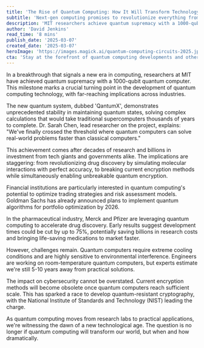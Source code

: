 ```yaml
---
title: 'The Rise of Quantum Computing: How It Will Transform Technology'
subtitle: 'Next-gen computing promises to revolutionize everything from drug discovery to cryptography'
description: 'MIT researchers achieve quantum supremacy with a 1000-qubit computer, marking a crucial milestone in computing history. This breakthrough promises to revolutionize industries from pharmaceuticals to finance, while raising important questions about cybersecurity.'
author: 'David Jenkins'
read_time: '8 mins'
publish_date: '2025-03-07'
created_date: '2025-03-07'
heroImage: 'https://images.magick.ai/quantum-computing-circuits-2025.jpg'
cta: 'Stay at the forefront of quantum computing developments and other technological breakthroughs. Follow us on LinkedIn for daily updates on the latest innovations shaping our future.'
---
```


In a breakthrough that signals a new era in computing, researchers at MIT have achieved quantum supremacy with a 1000-qubit quantum computer. This milestone marks a crucial turning point in the development of quantum computing technology, with far-reaching implications across industries.

The new quantum system, dubbed 'QantumX', demonstrates unprecedented stability in maintaining quantum states, solving complex calculations that would take traditional supercomputers thousands of years to complete. Dr. Sarah Chen, lead researcher on the project, explains: "We've finally crossed the threshold where quantum computers can solve real-world problems faster than classical computers."

This achievement comes after decades of research and billions in investment from tech giants and governments alike. The implications are staggering: from revolutionizing drug discovery by simulating molecular interactions with perfect accuracy, to breaking current encryption methods while simultaneously enabling unbreakable quantum encryption.

Financial institutions are particularly interested in quantum computing's potential to optimize trading strategies and risk assessment models. Goldman Sachs has already announced plans to implement quantum algorithms for portfolio optimization by 2026.

In the pharmaceutical industry, Merck and Pfizer are leveraging quantum computing to accelerate drug discovery. Early results suggest development times could be cut by up to 75%, potentially saving billions in research costs and bringing life-saving medications to market faster.

However, challenges remain. Quantum computers require extreme cooling conditions and are highly sensitive to environmental interference. Engineers are working on room-temperature quantum computers, but experts estimate we're still 5-10 years away from practical solutions.

The impact on cybersecurity cannot be overstated. Current encryption methods will become obsolete once quantum computers reach sufficient scale. This has sparked a race to develop quantum-resistant cryptography, with the National Institute of Standards and Technology (NIST) leading the charge.

As quantum computing moves from research labs to practical applications, we're witnessing the dawn of a new technological age. The question is no longer if quantum computing will transform our world, but when and how dramatically.